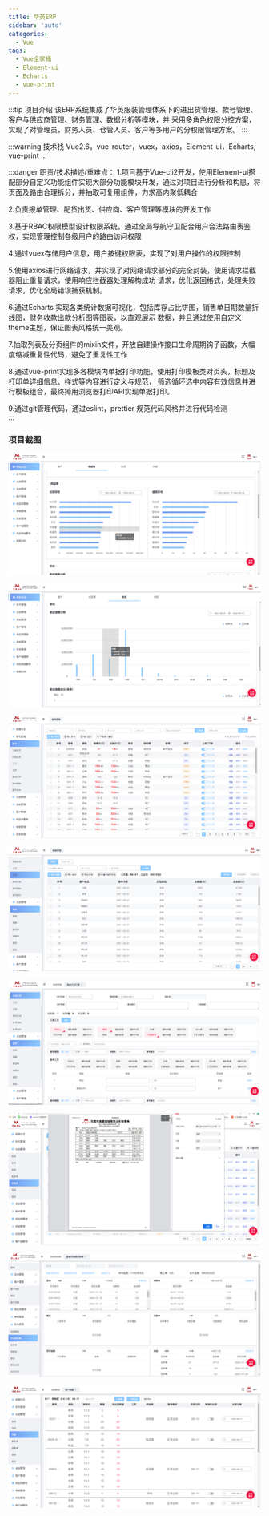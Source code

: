 ```yaml
---
title: 华英ERP
sidebar: 'auto'
categories:
  - Vue
tags:
  - Vue全家桶
  - Element-ui
  - Echarts
  - vue-print
---
```


:::tip 项目介绍
该ERP系统集成了华英服装管理体系下的进出货管理、款号管理、客户与供应商管理、财务管理、数据分析等模块，并
采用多角色权限分控方案，实现了对管理员，财务人员、仓管人员、客户等多用户的分权限管理方案。
:::

<!-- more -->

:::warning 技术栈
Vue2.6，vue-router，vuex，axios，Element-ui，Echarts, vue-print
:::

:::danger 职责/技术描述/重难点：
1.项目基于Vue-cli2开发，使用Element-ui搭配部分自定义功能组件实现大部分功能模块开发，通过对项目进行分析和构思，将
页面及路由合理拆分，并抽取可复用组件，力求高内聚低耦合  

2.负责报单管理、配货出货、供应商、客户管理等模块的开发工作  

3.基于RBAC权限模型设计权限系统，通过全局导航守卫配合用户合法路由表鉴权，实现管理控制各级用户的路由访问权限  

4.通过vuex存储用户信息，用户按键权限表，实现了对用户操作的权限控制  

5.使用axios进行网络请求，并实现了对网络请求部分的完全封装，使用请求拦截器阻止重复请求，使用响应拦截器处理解构成功
请求，优化返回格式，处理失败请求，优化全局错误捕获机制。  

6.通过Echarts 实现各类统计数据可视化，包括库存占比饼图，销售单日期数量折线图，财务收款出款分析图等图表，以直观展示
数据，并且通过使用自定义theme主题，保证图表风格统一美观。  

7.抽取列表及分页组件的mixin文件，开放自建操作接口生命周期钩子函数，大幅度缩减重复性代码，避免了重复性工作  

8.通过vue-print实现多各模块内单据打印功能，使用打印模板类对页头，标题及打印单详细信息、样式等内容进行定义与规范，
筛选循环选中内容有效信息并进行模板组合，最终掉用浏览器打印API实现单据打印。  

9.通过git管理代码，通过eslint，prettier 规范代码风格并进行代码检测  
:::


### 项目截图
![文件夹](../img/erp/01.png)

![文件夹](../img/erp/02.png)

![文件夹](../img/erp/03.png)

![文件夹](../img/erp/04.png)

![文件夹](../img/erp/05.png)

![文件夹](../img/erp/06.png)

![文件夹](../img/erp/07.png)

![文件夹](../img/erp/08.png)

